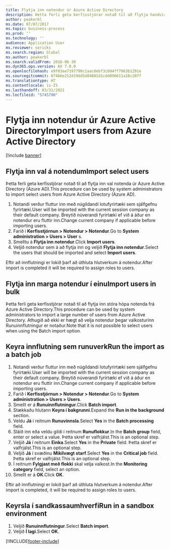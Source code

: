 ```yaml
---
title: Flytja inn notendur úr Azure Active Directory
description: Þetta ferli geta kerfisstjórar notað til að flytja handvirkt inn valda notendur eða inn stóra hópa notenda frá Azure Active Directory.
author: peakerbl
ms.date: 07/07/2017
ms.topic: business-process
ms.prod: ''
ms.technology: ''
audience: Application User
ms.reviewer: sericks
ms.search.region: Global
ms.author: peakerbl
ms.search.validFrom: 2016-06-30
ms.dyn365.ops.version: AX 7.0.0
ms.openlocfilehash: e9f03ae7197790c1aac6ebf3cb94ff7963b1291e
ms.sourcegitcommit: 074b6e212d19dd5d84881d1cdd096611a18c207f
ms.translationtype: HT
ms.contentlocale: is-IS
ms.lasthandoff: 03/31/2021
ms.locfileid: "5745790"
---
```

# <a name="import-users-from-azure-active-directory"></a><span data-ttu-id="66181-103">Flytja inn notendur úr Azure Active Directory</span><span class="sxs-lookup"><span data-stu-id="66181-103">Import users from Azure Active Directory</span></span>

[!include [banner](../../includes/banner.md)]

## <a name="import-select-users"></a><span data-ttu-id="66181-104">Flytja inn val á notendum</span><span class="sxs-lookup"><span data-stu-id="66181-104">Import select users</span></span>

<span data-ttu-id="66181-105">Þetta ferli geta kerfisstjórar notað til að flytja inn val notenda úr Azure Active Directory (Azure AD).</span><span class="sxs-lookup"><span data-stu-id="66181-105">This procedure can be used by system administrators to import select users from Azure Active Directory (Azure AD).</span></span>

1. <span data-ttu-id="66181-106">Notandi verður fluttur inn með núgildandi lotufyrirtæki sem sjálfgefnu fyrirtæki.</span><span class="sxs-lookup"><span data-stu-id="66181-106">User will be imported with the current session company as their default company.</span></span> <span data-ttu-id="66181-107">Breytið núverandi fyrirtæki ef við á áður en notendur eru fluttir inn.</span><span class="sxs-lookup"><span data-stu-id="66181-107">Change current company if applicable before importing users.</span></span>
2. <span data-ttu-id="66181-108">Farið í **Kerfisstjórnun > Notendur > Notendur**.</span><span class="sxs-lookup"><span data-stu-id="66181-108">Go to **System administration > Users > User** s.</span></span>
3. <span data-ttu-id="66181-109">Smelltu á **Flytja inn notendur**.</span><span class="sxs-lookup"><span data-stu-id="66181-109">Click **Import users**.</span></span>
4. <span data-ttu-id="66181-110">Veljið notendur sem á að flytja inn og veljið **Flytja inn notendur**.</span><span class="sxs-lookup"><span data-stu-id="66181-110">Select the users that should be imported and select **Import users**.</span></span>

<span data-ttu-id="66181-111">Eftir að innflutningi er lokið þarf að úthluta hlutverkum á notendur.</span><span class="sxs-lookup"><span data-stu-id="66181-111">After import is completed it will be required to assign roles to users.</span></span>

## <a name="import-users-in-bulk"></a><span data-ttu-id="66181-112">Flytja inn marga notendur í einu</span><span class="sxs-lookup"><span data-stu-id="66181-112">Import users in bulk</span></span>

<span data-ttu-id="66181-113">Þetta ferli geta kerfisstjórar notað til að flytja inn stóra hópa notenda frá Azure Active Directory.</span><span class="sxs-lookup"><span data-stu-id="66181-113">This procedure can be used by system administrators to import a large number of users from Azure Active Directory.</span></span>
<span data-ttu-id="66181-114">Athugið að ekki er hægt að velja notendur þegar valkosturinn Runuinnflutningur er notaður.</span><span class="sxs-lookup"><span data-stu-id="66181-114">Note that it is not possible to select users when using the Batch import option.</span></span>

## <a name="run-the-import-as-a-batch-job"></a><span data-ttu-id="66181-115">Keyra innflutning sem runuverk</span><span class="sxs-lookup"><span data-stu-id="66181-115">Run the import as a batch job</span></span>
1. <span data-ttu-id="66181-116">Notandi verður fluttur inn með núgildandi lotufyrirtæki sem sjálfgefnu fyrirtæki.</span><span class="sxs-lookup"><span data-stu-id="66181-116">User will be imported with the current session company as their default company.</span></span> <span data-ttu-id="66181-117">Breytið núverandi fyrirtæki ef við á áður en notendur eru fluttir inn.</span><span class="sxs-lookup"><span data-stu-id="66181-117">Change current company if applicable before importing users.</span></span>
2. <span data-ttu-id="66181-118">Farið í **Kerfisstjórnun > Notendur > Notendur**.</span><span class="sxs-lookup"><span data-stu-id="66181-118">Go to **System administration > Users > Users**.</span></span>
3. <span data-ttu-id="66181-119">Smellt er á **Runuinnflutningur**.</span><span class="sxs-lookup"><span data-stu-id="66181-119">Click **Batch import**.</span></span>
4. <span data-ttu-id="66181-120">Stækkaðu hlutann **Keyra í bakgrunni**.</span><span class="sxs-lookup"><span data-stu-id="66181-120">Expand the **Run in the background** section.</span></span>
4. <span data-ttu-id="66181-121">Veldu **Já** í reitnum **Runuvinnsla**.</span><span class="sxs-lookup"><span data-stu-id="66181-121">Select **Yes** in the **Batch processing** field.</span></span>
6. <span data-ttu-id="66181-122">Sláið inn eða veldu gildi í reitnum **Runuflokkur**.</span><span class="sxs-lookup"><span data-stu-id="66181-122">In the **Batch group** field, enter or select a value.</span></span> <span data-ttu-id="66181-123">Þetta skref er valfrjálst.</span><span class="sxs-lookup"><span data-stu-id="66181-123">This is an optional step.</span></span>  
7. <span data-ttu-id="66181-124">Veljið **Já** í reitnum **Einka**.</span><span class="sxs-lookup"><span data-stu-id="66181-124">Select **Yes** in the **Private** field.</span></span> <span data-ttu-id="66181-125">Þetta skref er valfrjálst.</span><span class="sxs-lookup"><span data-stu-id="66181-125">This is an optional step.</span></span>  
8. <span data-ttu-id="66181-126">Veljið **Já** í svæðinu **Mikilvægt starf**.</span><span class="sxs-lookup"><span data-stu-id="66181-126">Select **Yes** in the **Critical job** field.</span></span> <span data-ttu-id="66181-127">Þetta skref er valfrjálst.</span><span class="sxs-lookup"><span data-stu-id="66181-127">This is an optional step.</span></span>  
9. <span data-ttu-id="66181-128">Í reitnum **Fylgjast með flokki** skal velja valkost.</span><span class="sxs-lookup"><span data-stu-id="66181-128">In the **Monitoring category** field, select an option.</span></span>
10. <span data-ttu-id="66181-129">Smellt er á **OK**.</span><span class="sxs-lookup"><span data-stu-id="66181-129">Click **OK**.</span></span>

<span data-ttu-id="66181-130">Eftir að innflutningi er lokið þarf að úthluta hlutverkum á notendur.</span><span class="sxs-lookup"><span data-stu-id="66181-130">After import is completed, it will be required to assign roles to users.</span></span>

## <a name="run-in-a-sandbox-environment"></a><span data-ttu-id="66181-131">Keyrsla í sandkassaumhverfi</span><span class="sxs-lookup"><span data-stu-id="66181-131">Run in a sandbox environment</span></span>
1. <span data-ttu-id="66181-132">Veljið **Runuinnflutningur**.</span><span class="sxs-lookup"><span data-stu-id="66181-132">Select **Batch import**.</span></span>
2. <span data-ttu-id="66181-133">Veljið **Í lagi**.</span><span class="sxs-lookup"><span data-stu-id="66181-133">Select **OK**.</span></span>


[!INCLUDE[footer-include](../../../../includes/footer-banner.md)]